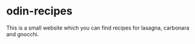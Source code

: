 # odin-recipes
This is a small website which you can find recipes for lasagna, carbonara and gnocchi.